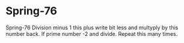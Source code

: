 # Spring-76
Spring-76
Division minus 1 this plus write bit less and multyply by this number back. If prime number -2 and divide. Repeat this many times.
